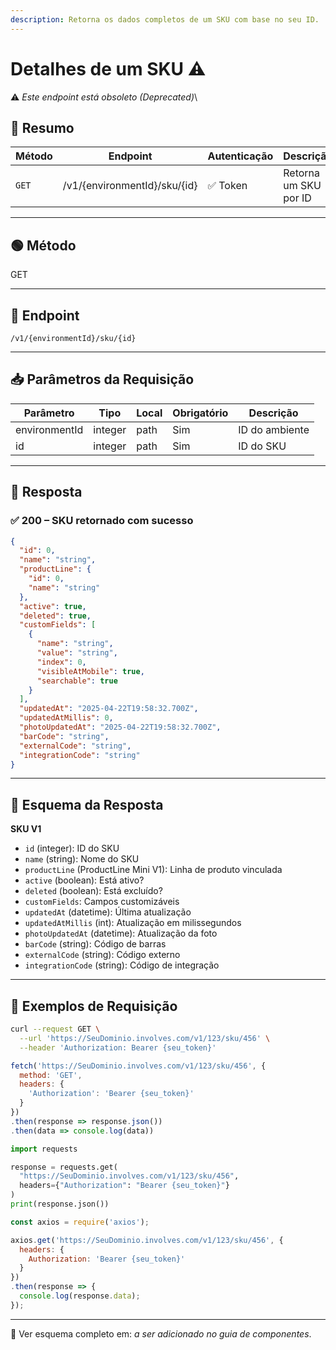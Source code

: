 ```yaml
---
description: Retorna os dados completos de um SKU com base no seu ID.
---
```


# Detalhes de um SKU ⚠️

⚠️ _Este endpoint está obsoleto (Deprecated)_\


## 🧾 Resumo

| Método | Endpoint                     | Autenticação | Descrição             |
| ------ | ---------------------------- | ------------ | --------------------- |
| `GET`  | /v1/{environmentId}/sku/{id} | ✅ Token      | Retorna um SKU por ID |

***

## 🟢 Método

GET

***

## 🔗 Endpoint

`/v1/{environmentId}/sku/{id}`

***

## 📥 Parâmetros da Requisição

| Parâmetro     | Tipo    | Local | Obrigatório | Descrição      |
| ------------- | ------- | ----- | ----------- | -------------- |
| environmentId | integer | path  | Sim         | ID do ambiente |
| id            | integer | path  | Sim         | ID do SKU      |

***

## 🔄 Resposta

### ✅ 200 – SKU retornado com sucesso

```json
{
  "id": 0,
  "name": "string",
  "productLine": {
    "id": 0,
    "name": "string"
  },
  "active": true,
  "deleted": true,
  "customFields": [
    {
      "name": "string",
      "value": "string",
      "index": 0,
      "visibleAtMobile": true,
      "searchable": true
    }
  ],
  "updatedAt": "2025-04-22T19:58:32.700Z",
  "updatedAtMillis": 0,
  "photoUpdatedAt": "2025-04-22T19:58:32.700Z",
  "barCode": "string",
  "externalCode": "string",
  "integrationCode": "string"
}
```

***

## 🧬 Esquema da Resposta

**SKU V1**

* `id` (integer): ID do SKU
* `name` (string): Nome do SKU
* `productLine` (ProductLine Mini V1): Linha de produto vinculada
* `active` (boolean): Está ativo?
* `deleted` (boolean): Está excluído?
* `customFields`: Campos customizáveis
* `updatedAt` (datetime): Última atualização
* `updatedAtMillis` (int): Atualização em milissegundos
* `photoUpdatedAt` (datetime): Atualização da foto
* `barCode` (string): Código de barras
* `externalCode` (string): Código externo
* `integrationCode` (string): Código de integração

***

## 📘 Exemplos de Requisição

```bash
curl --request GET \
  --url 'https://SeuDominio.involves.com/v1/123/sku/456' \
  --header 'Authorization: Bearer {seu_token}'
```

```javascript
fetch('https://SeuDominio.involves.com/v1/123/sku/456', {
  method: 'GET',
  headers: {
    'Authorization': 'Bearer {seu_token}'
  }
})
.then(response => response.json())
.then(data => console.log(data))
```

```python
import requests

response = requests.get(
  "https://SeuDominio.involves.com/v1/123/sku/456",
  headers={"Authorization": "Bearer {seu_token}"}
)
print(response.json())
```

```javascript
const axios = require('axios');

axios.get('https://SeuDominio.involves.com/v1/123/sku/456', {
  headers: {
    Authorization: 'Bearer {seu_token}'
  }
})
.then(response => {
  console.log(response.data);
});
```

***

📎 Ver esquema completo em: _a ser adicionado no guia de componentes_.
